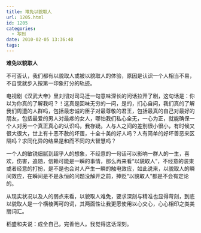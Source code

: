 ```yaml
---
title: 难免以貌取人
url: 1205.html
id: 1205
categories:
  - 写到
date: 2010-02-05 13:36:48
tags:
---
```


**难免以貌取人**

  
不可否认，我们都有以貌取人或被以貌取人的体验，原因是认识一个人相当不易，不自觉就步入按第一印象打分的轨迹。  
  
电视剧《汉武大帝》里刘彻对司马迁一句意味深长的问话拉开了剧，这句话是：你以为你真的了解我吗？！这真是回味无穷的一问，是的，扪心自问，我们真的了解我们周遭的人群吗，包括最忠诚的臣子对最尊敬的君王，包括最真的自己对最好的朋友，包括最爱的男人对最疼的女人，哪怕我们私心全无，一心为正，就能确保一个人对另一个真正真心的认识吗，我存疑。人与人之间的差别很小很小，有时候又很大很大，世上有十恶不赦的坏蛋，十全十美的好人吗？人有简单的好坏善恶来区隔吗？求同化异的结果是和而不同的大智慧吗？  
  
一个人的敏锐细腻到超乎人的想象，不经意的一句话可以影响一群人的一生，喜欢，伤害，追随，信赖可能是一瞬的事情，那么再来看“以貌取人”，不经意的装束或者经意的打扮，是不是也会对人产生一瞬的触电效应，如此说来，以貌取人的瞬间效应，在瞬间是不是永恒的问题没解开之前，捧贬“以貌取人”都是不会有定论的。  
  
从现实状况以及人的弱点来看，以貌取人难免，要求深刻与精准也显得苛刻，到底以貌取人是一个横棱两可的词，其两面性让我更愿使用以心交心，心心相印之类美丽词汇。  
  
稻盛和夫说：成全自己，完善他人。我觉得这话深刻。